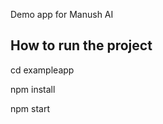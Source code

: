 Demo app for Manush AI

How to run the project
---------------------------------------

cd exampleapp

npm install

npm start
